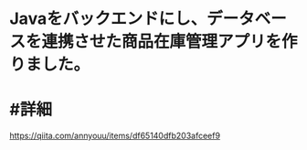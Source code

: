 # Javaをバックエンドにし、データベースを連携させた商品在庫管理アプリを作りました。
# #詳細
https://qiita.com/annyouu/items/df65140dfb203afceef9
